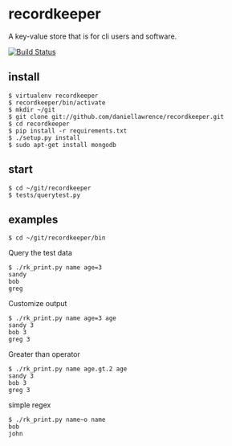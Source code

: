 recordkeeper
============

A key-value store that is for cli users and software.

[![Build Status](https://travis-ci.org/daniellawrence/recordkeeper.png?branch=master)](https://travis-ci.org/daniellawrence/recordkeeper)

install
--------

    $ virtualenv recordkeeper
    $ recordkeeper/bin/activate
    $ mkdir ~/git
    $ git clone git://github.com/daniellawrence/recordkeeper.git
    $ cd recordkeeper
    $ pip install -r requirements.txt
    $ ./setup.py install
    $ sudo apt-get install mongodb

start
-----

    $ cd ~/git/recordkeeper
    $ tests/querytest.py

examples
--------

    $ cd ~/git/recordkeeper/bin

Query the test data

    $ ./rk_print.py name age=3
    sandy
    bob
    greg

Customize output

    $ ./rk_print.py name age=3 age
    sandy 3
    bob 3
    greg 3

Greater than operator

    $ ./rk_print.py name age.gt.2 age
    sandy 3
    bob 3
    greg 3

simple regex

    $ ./rk_print.py name~o name
    bob
    john




    
